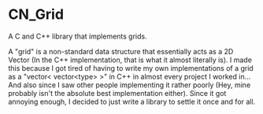# CN_Grid
A C and C++ library that implements grids.

A "grid" is a non-standard data structure that essentially acts as a 2D Vector (In the C++ implementation, that is what it almost literally is). I made this because I got tired of having to write my own implementations of a grid as a "vector&lt; vector&lt;type&gt; &gt;" in C++ in almost every project I worked in... And also since I saw other people implementing it rather poorly (Hey, mine probably isn't the absolute best implementation either). Since it got annoying enough, I decided to just write a library to settle it once and for all.
